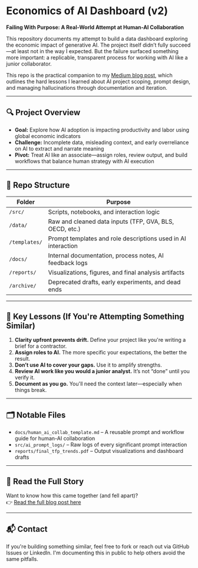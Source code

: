 # Economics of AI Dashboard (v2)

**Failing With Purpose: A Real-World Attempt at Human-AI Collaboration**

This repository documents my attempt to build a data dashboard exploring the economic impact of generative AI. The project itself didn’t fully succeed—at least not in the way I expected. But the failure surfaced something more important: a replicable, transparent process for working with AI like a junior collaborator.

This repo is the practical companion to my [Medium blog post](https://medium.com/...), which outlines the hard lessons I learned about AI project scoping, prompt design, and managing hallucinations through documentation and iteration.

---

## 🔍 Project Overview

- **Goal:** Explore how AI adoption is impacting productivity and labor using global economic indicators
- **Challenge:** Incomplete data, misleading context, and early overreliance on AI to extract and narrate meaning
- **Pivot:** Treat AI like an associate—assign roles, review output, and build workflows that balance human strategy with AI execution

---

## 📂 Repo Structure

| Folder       | Purpose                                                                 |
|--------------|-------------------------------------------------------------------------|
| `/src/`      | Scripts, notebooks, and interaction logic                               |
| `/data/`     | Raw and cleaned data inputs (TFP, GVA, BLS, OECD, etc.)                 |
| `/templates/`| Prompt templates and role descriptions used in AI interaction           |
| `/docs/`     | Internal documentation, process notes, AI feedback logs                 |
| `/reports/`  | Visualizations, figures, and final analysis artifacts                   |
| `/archive/`  | Deprecated drafts, early experiments, and dead ends                     |

---

## 🧠 Key Lessons (If You're Attempting Something Similar)

1. **Clarity upfront prevents drift.** Define your project like you're writing a brief for a contractor.
2. **Assign roles to AI.** The more specific your expectations, the better the result.
3. **Don’t use AI to cover your gaps.** Use it to amplify strengths.
4. **Review AI work like you would a junior analyst.** It’s not “done” until you verify it.
5. **Document as you go.** You'll need the context later—especially when things break.

---

## 🗂 Notable Files

- `docs/human_ai_collab_template.md` – A reusable prompt and workflow guide for human-AI collaboration
- `src/ai_prompt_logs/` – Raw logs of every significant prompt interaction
- `reports/final_tfp_trends.pdf` – Output visualizations and dashboard drafts

---

## 📖 Read the Full Story

Want to know how this came together (and fell apart)?  
👉 [Read the full blog post here](https://medium.com/...)

---

## 📬 Contact

If you're building something similar, feel free to fork or reach out via GitHub Issues or LinkedIn. I'm documenting this in public to help others avoid the same pitfalls.

